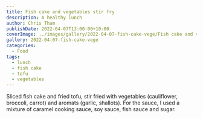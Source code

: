 ```yaml
---
title: Fish cake and vegetables stir fry
description: A healthy lunch
author: Chris Tham
publishDate: 2022-04-07T13:00:00+10:00
coverImage: ../images/gallery/2022-04-07-fish-cake-vege/Fish cake and vege stir fry (3).jpeg
gallery: 2022-04-07-fish-cake-vege
categories:
  - Food
tags:
  - lunch
  - fish cake
  - tofu
  - vegetables
---
```


Sliced fish cake and fried tofu,
stir fried with vegetables (cauliflower, broccoli, carrot)
and aromats (garlic, shallots). For the sauce, I used a mixture of caramel
cooking sauce, soy sauce, fish sauce and sugar.
